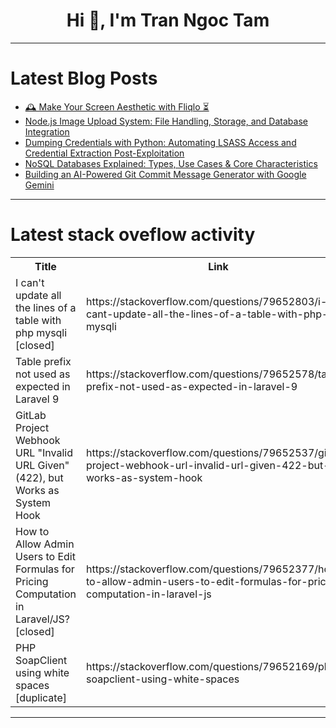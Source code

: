 <h1 align="center">Hi 👋, I'm Tran Ngoc Tam</h1>

---

# Latest Blog Posts 
<!-- BLOG-POST-LIST:START -->
- [🕰️ Make Your Screen Aesthetic with Fliqlo ⏳](https://dev.to/ml318097/make-your-screen-aesthetic-with-fliqlo-opj)
- [Node.js Image Upload System: File Handling, Storage, and Database Integration](https://dev.to/webcraft-notes/nodejs-image-upload-system-file-handling-storage-and-database-integration-4mec)
- [Dumping Credentials with Python: Automating LSASS Access and Credential Extraction Post-Exploitation](https://dev.to/devunionx/dumping-credentials-with-python-automating-lsass-access-and-credential-extraction-post-exploitation-1f8g)
- [NoSQL Databases Explained: Types, Use Cases &amp; Core Characteristics](https://dev.to/hostman_com/nosql-databases-explained-types-use-cases-core-characteristics-4dcd)
- [Building an AI-Powered Git Commit Message Generator with Google Gemini](https://dev.to/muhammad_ghufran_3b9219d2/building-an-ai-powered-git-commit-message-generator-with-google-gemini-251d)
<!-- BLOG-POST-LIST:END -->

---

# Latest stack oveflow activity
<table>
  <tr><th>Title</th><th>Link</th></tr>
  <!-- STACKOVERFLOW:START --><tr><td>I can&#39;t update all the lines of a table with php mysqli [closed]</td><td>https://stackoverflow.com/questions/79652803/i-cant-update-all-the-lines-of-a-table-with-php-mysqli</td></tr><tr><td>Table prefix not used as expected in Laravel 9</td><td>https://stackoverflow.com/questions/79652578/table-prefix-not-used-as-expected-in-laravel-9</td></tr><tr><td>GitLab Project Webhook URL &quot;Invalid URL Given&quot; &lpar;422&rpar;, but Works as System Hook</td><td>https://stackoverflow.com/questions/79652537/gitlab-project-webhook-url-invalid-url-given-422-but-works-as-system-hook</td></tr><tr><td>How to Allow Admin Users to Edit Formulas for Pricing Computation in Laravel/JS? [closed]</td><td>https://stackoverflow.com/questions/79652377/how-to-allow-admin-users-to-edit-formulas-for-pricing-computation-in-laravel-js</td></tr><tr><td>PHP SoapClient using white spaces [duplicate]</td><td>https://stackoverflow.com/questions/79652169/php-soapclient-using-white-spaces</td></tr><!-- STACKOVERFLOW:END -->
</table>

---


